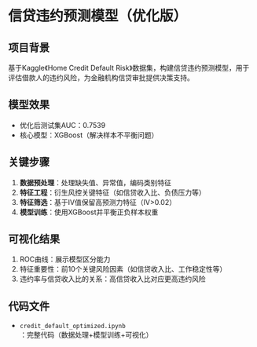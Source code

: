 # 信贷违约预测模型（优化版）

## 项目背景
基于Kaggle《Home Credit Default Risk》数据集，构建信贷违约预测模型，用于评估借款人的违约风险，为金融机构信贷审批提供决策支持。

## 模型效果
- 优化后测试集AUC：0.7539
- 核心模型：XGBoost（解决样本不平衡问题）

## 关键步骤
1. **数据预处理**：处理缺失值、异常值，编码类别特征
2. **特征工程**：衍生风控关键特征（如信贷收入比、负债压力等）
3. **特征筛选**：基于IV值保留高预测力特征（IV>0.02）
4. **模型训练**：使用XGBoost并平衡正负样本权重

## 可视化结果
1. ROC曲线：展示模型区分能力
2. 特征重要性：前10个关键风险因素（如信贷收入比、工作稳定性等）
3. 违约率与信贷收入比的关系：高信贷收入比对应更高违约风险

## 代码文件
- `credit_default_optimized.ipynb`：完整代码（数据处理+模型训练+可视化）
